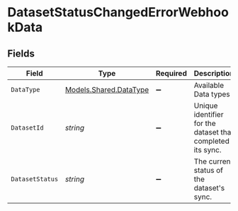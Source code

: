 # DatasetStatusChangedErrorWebhookData


## Fields

| Field                                                      | Type                                                       | Required                                                   | Description                                                | Example                                                    |
| ---------------------------------------------------------- | ---------------------------------------------------------- | ---------------------------------------------------------- | ---------------------------------------------------------- | ---------------------------------------------------------- |
| `DataType`                                                 | [Models.Shared.DataType](../../Models/Shared/DataType.md)  | :heavy_minus_sign:                                         | Available Data types                                       | invoices                                                   |
| `DatasetId`                                                | *string*                                                   | :heavy_minus_sign:                                         | Unique identifier for the dataset that completed its sync. |                                                            |
| `DatasetStatus`                                            | *string*                                                   | :heavy_minus_sign:                                         | The current status of the dataset's sync.                  |                                                            |